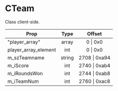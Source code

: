 # CTeam

Class client-side.

|Prop|Type|Offset|
|---|:-:|:-:|
|"player_array"|array|0 \| 0x0|
|player_array_element|int|0 \| 0x0|
|m_szTeamname|string|2708 \| 0xa94|
|m_iScore|int|2740 \| 0xab4|
|m_iRoundsWon|int|2744 \| 0xab8|
|m_iTeamNum|int|2760 \| 0xac8|

